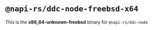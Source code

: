 # `@napi-rs/ddc-node-freebsd-x64`

This is the **x86_64-unknown-freebsd** binary for `@napi-rs/ddc-node`
